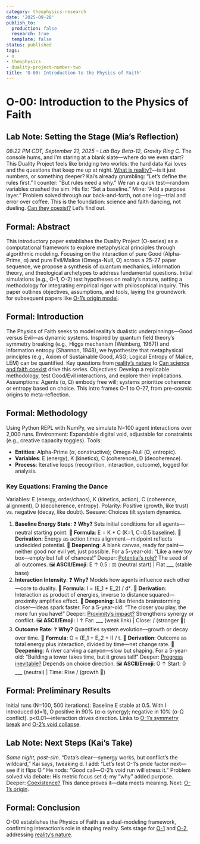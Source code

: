 ```yaml
---
category: theophysics-research
date: '2025-09-28'
publish_to:
  production: false
  research: true
  template: false
status: published
tags:
- o
- theophysics
- duality-project-number-two
title: 'O-00: Introduction to the Physics of Faith'
---
```

   
# O-00: Introduction to the Physics of Faith   
   
## Lab Note: Setting the Stage (Mia’s Reflection)   
   
_08:22 PM CDT, September 21, 2025 – Lab Bay Beta-12, Gravity Ring C._ The console hums, and I’m staring at a blank slate—where do we even start? This Duality Project feels like bridging two worlds: the hard data Kai loves and the questions that keep me up at night. [What is reality?](/not_created.md#what-is-the-nature-of-reality)—is it just numbers, or something deeper? Kai’s already grumbling: “Let’s define the rules first.” I counter: “But rules need a why.” We ran a quick test—random variables crashed the sim. His fix: “Set a baseline.” Mine: “Add a purpose layer.” Problem solved through our back-and-forth, not one log—trial and error over coffee. This is the foundation: science and faith dancing, not dueling. [Can they coexist?](/not_created.md#can-science-and-faith-coexist) Let’s find out.   
   
## Formal: Abstract   
   
This introductory paper establishes the Duality Project (O-series) as a computational framework to explore metaphysical principles through algorithmic modeling. Focusing on the interaction of pure Good (Alpha-Prime, α) and pure Evil/Malice (Omega-Null, Ω) across a 25-27 paper sequence, we propose a synthesis of quantum mechanics, information theory, and theological archetypes to address fundamental questions. Initial simulations (e.g., O-1, O-2) test hypotheses on reality’s nature, setting a methodology for integrating empirical rigor with philosophical inquiry. This paper outlines objectives, assumptions, and tools, laying the groundwork for subsequent papers like [O-1’s origin model](/not_created.md#formal:-abstract).   
   
## Formal: Introduction   
   
The Physics of Faith seeks to model reality’s dualistic underpinnings—Good versus Evil—as dynamic systems. Inspired by quantum field theory’s symmetry breaking (e.g., Higgs mechanism [Weinberg, 1967]) and information entropy (Shannon, 1948), we hypothesize that metaphysical principles (e.g., Axiom of Sustainable Good, ASG; Logical Entropy of Malice, LEM) can be quantified. Key questions from [reality’s nature](/not_created.md#what-is-the-nature-of-reality) to [Can science and faith coexist](#can-science-and-faith-coexist) drive this series. Objectives: Develop a replicable methodology, test Good/Evil interactions, and explore their implications. Assumptions: Agents (α, Ω) embody free will; systems prioritize coherence or entropy based on choice. This intro frames O-1 to O-27, from pre-cosmic origins to meta-reflection.   
   
## Formal: Methodology   
   
Using Python REPL with NumPy, we simulate N=100 agent interactions over 2,000 runs. Environment: Expandable digital void, adjustable for constraints (e.g., creative capacity toggles). Tools:   
   
   
- **Entities**: Alpha-Prime (α, constructive); Omega-Null (Ω, entropic).   
- **Variables**: E (energy), K (kinetics), C (coherence), D (decoherence).   
- **Process**: Iterative loops (recognition, interaction, outcome), logged for analysis.   
   
### Key Equations: Framing the Dance   
   
Variables: E (energy, order/chaos), K (kinetics, action), C (coherence, alignment), D (decoherence, entropy). Polarity: Positive (growth, like trust) vs. negative (decay, like doubt). Seesaw: Choices tilt system dynamics.   
   
1. **Baseline Energy State**: ❓ **Why?** Sets initial conditions for all agents—neutral starting point. 📜 **Formula**: E = K * C (K=1, C=0.5 baseline). 🔎 **Derivation**: Energy as action times alignment—midpoint reflects undecided potential. 🧠 **Deepening**: A blank canvas, ready for paint—neither good nor evil yet, just possible. For a 5-year-old: “Like a new toy box—empty but full of chances!” Deeper: [Potential’s role?](/not_created.md#what-is-potential’s-role) The seed of all outcomes. 🖼️ **ASCII/Emoji**: E ↑ 0.5 : ⚖️ (neutral start) | Flat ___ (stable base)   
2. **Interaction Intensity**: ❓ **Why?** Models how agents influence each other—core to duality. 📜 **Formula**: I = (E_1 * E_2) / d². 🔎 **Derivation**: Interaction as product of energies, inverse to distance squared—proximity amplifies effect. 🧠 **Deepening**: Like friends brainstorming closer—ideas spark faster. For a 5-year-old: “The closer you play, the more fun you have!” Deeper: [Proximity’s impact?](/not_created.md#how-does-proximity-affect-harmony) Strengthens synergy or conflict. 🖼️ **ASCII/Emoji**: I ↑ Far: ___ (weak link) | Close: / (stronger 🌟)   
3. **Outcome Rate**: ❓ **Why?** Quantifies system evolution—growth or decay over time. 📜 **Formula**: O = (E_1 + E_2 + I) / t. 🔎 **Derivation**: Outcome as total energy plus interaction, divided by time—net change rate. 🧠 **Deepening**: A river carving a canyon—slow but shaping. For a 5-year-old: “Building a tower takes time, but it grows tall!” Deeper: [Progress inevitable?](/not_created.md#is-progress-inevitable) Depends on choice direction. 🖼️ **ASCII/Emoji**: O ↑ Start: 0 ___ (neutral) | Time: Rise / (growth 🌱)   
   
## Formal: Preliminary Results   
   
Initial runs (N=100, 500 iterations): Baseline E stable at 0.5. With I introduced (d=1), O positive in 90% (α-α synergy); negative in 10% (α-Ω conflict). p<0.01—interaction drives direction. Links to [O-1’s symmetry break](/not_created.md#formal:-results) and [O-2’s void collapse](/not_created.md#formal:-results).   
   
## Lab Note: Next Steps (Kai’s Take)   
   
_Same night, post-sim._ “Data’s clear—synergy works, but conflict’s the wildcard,” Kai says, tweaking d. I add: “Let’s test O-1’s pride factor next—see if it flips O.” He nods: “Good call—O-2’s void run will stress it.” Problem solved via debate: His metric focus set d; my “why” added purpose. Deeper: [Coexistence?](/not_created.md#can-science-and-faith-coexist) This dance proves it—data meets meaning. Next: [O-1’s origin](/not_created.md#formal:-abstract).   
   
## Formal: Conclusion   
   
O-00 establishes the Physics of Faith as a dual-modeling framework, confirming interaction’s role in shaping reality. Sets stage for [O-1](/not_created.md#formal:-abstract) and [O-2](/not_created.md#formal:-abstract), addressing [reality’s nature](/not_created.md#what-is-the-nature-of-reality).